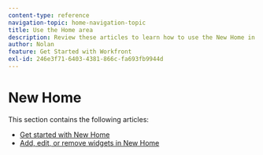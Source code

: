 ```yaml
---
content-type: reference
navigation-topic: home-navigation-topic
title: Use the Home area
description: Review these articles to learn how to use the New Home in Adobe Workfront.
author: Nolan
feature: Get Started with Workfront
exl-id: 246e3f71-6403-4381-866c-fa693fb9944d
---
```


# New Home

This section contains the following articles:

* [Get started with New Home](/help/quicksilver/workfront-basics/using-home/new-home/get-started-with-new-home.md)
* [Add, edit, or remove widgets in New Home](/help/quicksilver/workfront-basics/using-home/new-home/add-edit-remove-widgets-in-new-home.md)